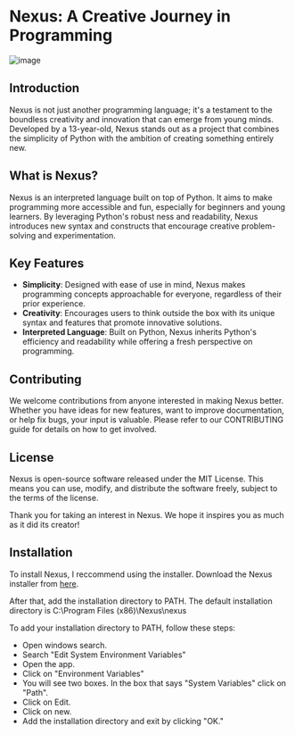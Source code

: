 # Nexus: A Creative Journey in Programming

![image](https://github.com/hawk-Codes/Nexus-Lang/assets/92421892/4d6d23a3-5959-4e4b-9827-045982a0fad3)

## Introduction

Nexus is not just another programming language; it's a testament to the boundless creativity and innovation that can emerge from young minds. Developed by a 13-year-old, Nexus stands out
 as a project that combines the simplicity of Python with the ambition of creating something entirely new.

## What is Nexus?

Nexus is an interpreted language built on top of Python. It aims to make programming more accessible and fun, especially for beginners and young learners. By leveraging Python's robust
ness and readability, Nexus introduces new syntax and constructs that encourage creative problem-solving and experimentation.

## Key Features

- **Simplicity**: Designed with ease of use in mind, Nexus makes programming concepts approachable for everyone, regardless of their prior experience.
- **Creativity**: Encourages users to think outside the box with its unique syntax and features that promote innovative solutions.
- **Interpreted Language**: Built on Python, Nexus inherits Python's efficiency and readability while offering a fresh perspective on programming.

## Contributing

We welcome contributions from anyone interested in making Nexus better. Whether you have ideas for new features, want to improve documentation, or help fix bugs, your input is valuable.
 Please refer to our CONTRIBUTING guide for details on how to get involved.

## License

Nexus is open-source software released under the MIT License. This means you can use, modify, and distribute the software freely, subject to the terms of the license.

Thank you for taking an interest in Nexus. We hope it inspires you as much as it did its creator!

## Installation

To install Nexus, I reccommend using the installer. Download the Nexus installer from <a href="https://github.com/hawk-Codes/Nexus-Lang/releases/tag/v0.1-Installer">here</a>.

After that, add the installation directory to PATH. The default installation directory is C:\Program Files (x86)\Nexus\nexus

To add your installation directory to PATH, follow these steps:

- Open windows search.
- Search "Edit System Environment Variables"
- Open the app.
- Click on "Environment Variables"
- You will see two boxes. In the box that says "System Variables" click on "Path".
- Click on Edit.
- Click on new.
- Add the installation directory and exit by clicking "OK."
